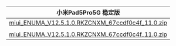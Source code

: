 | 小米Pad5Pro5G  稳定版    |
| ---- |
| [miui_ENUMA_V12.5.1.0.RKZCNXM_67ccdf0c4f_11.0.zip](https://hugeota.d.miui.com/V12.5.1.0.RKZCNXM/miui_ENUMA_V12.5.1.0.RKZCNXM_67ccdf0c4f_11.0.zip)    |
| []()    |
| [miui_ENUMA_V12.5.1.0.RKZCNXM_67ccdf0c4f_11.0.zip](https://hugeota.d.miui.com/V12.5.1.0.RKZCNXM/miui_ENUMA_V12.5.1.0.RKZCNXM_67ccdf0c4f_11.0.zip)    |
